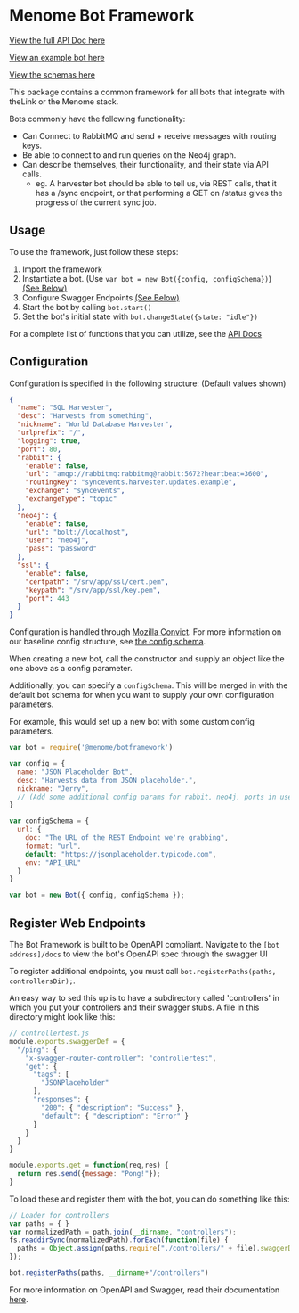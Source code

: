 # Menome Bot Framework

[View the full API Doc here](./API.md)

[View an example bot here](https://github.com/menome/harvesterTemplate)

[View the schemas here](./helpers/schema.js)

This package contains a common framework for all bots that integrate with theLink or the Menome stack.

Bots commonly have the following functionality:
* Can Connect to RabbitMQ and send + receive messages with routing keys.
* Be able to connect to and run queries on the Neo4j graph.
* Can describe themselves, their functionality, and their state via API calls.
  * eg. A harvester bot should be able to tell us, via REST calls, that it has a /sync endpoint, or that performing a GET on /status gives the progress of the current sync job.

## Usage
To use the framework, just follow these steps:

1. Import the framework
2. Instantiate a bot. (Use `var bot = new Bot({config, configSchema})`) [(See Below)](#configuration)
3. Configure Swagger Endpoints [(See Below)](#register-web-endpoints)
4. Start the bot by calling `bot.start()`
5. Set the bot's initial state with `bot.changeState({state: "idle"})`

For a complete list of functions that you can utilize, see the [API Docs](./API.md)

## Configuration

Configuration is specified in the following structure: (Default values shown)
```json
{
  "name": "SQL Harvester",
  "desc": "Harvests from something",
  "nickname": "World Database Harvester",
  "urlprefix": "/",
  "logging": true,
  "port": 80,
  "rabbit": {
    "enable": false,
    "url": "amqp://rabbitmq:rabbitmq@rabbit:5672?heartbeat=3600",
    "routingKey": "syncevents.harvester.updates.example",
    "exchange": "syncevents",
    "exchangeType": "topic"
  },
  "neo4j": {
    "enable": false,
    "url": "bolt://localhost",
    "user": "neo4j",
    "pass": "password"
  },
  "ssl": {
    "enable": false,
    "certpath": "/srv/app/ssl/cert.pem",
    "keypath": "/srv/app/ssl/key.pem",
    "port": 443
  }
}
```

Configuration is handled through [Mozilla Convict](https://github.com/mozilla/node-convict). For more information on our baseline config structure, see [the config schema](./bot/config.js).

When creating a new bot, call the constructor and supply an object like the one above as a config parameter. 

Additionally, you can specify a `configSchema`. This will be merged in with the default bot schema for when you want to supply your own configuration parameters.

For example, this would set up a new bot with some custom config parameters.

```javascript
var bot = require('@menome/botframework')

var config = {
  name: "JSON Placeholder Bot",
  desc: "Harvests data from JSON placeholder.",
  nickname: "Jerry",
  // (Add some additional config params for rabbit, neo4j, ports in use, etc)
}

var configSchema = {
  url: {
    doc: "The URL of the REST Endpoint we're grabbing",
    format: "url",
    default: "https://jsonplaceholder.typicode.com",
    env: "API_URL"
  }
}

var bot = new Bot({ config, configSchema });
```

## Register Web Endpoints

The Bot Framework is built to be OpenAPI compliant. Navigate to the `[bot address]/docs` to view the bot's OpenAPI spec through the swagger UI

To register additional endpoints, you must call `bot.registerPaths(paths, controllersDir);`.

An easy way to sed this up is to have a subdirectory called 'controllers' in which you put your controllers and their swagger stubs. A file in this directory might look like this:

```javascript
// controllertest.js
module.exports.swaggerDef = {
  "/ping": {
    "x-swagger-router-controller": "controllertest",
    "get": {
      "tags": [
        "JSONPlaceholder"
      ],
      "responses": {
        "200": { "description": "Success" },
        "default": { "description": "Error" }
      }
    }
  }
}

module.exports.get = function(req,res) {
  return res.send({message: "Pong!"});
}
```

To load these and register them with the bot, you can do something like this:

```javascript
// Loader for controllers
var paths = { }
var normalizedPath = path.join(__dirname, "controllers");
fs.readdirSync(normalizedPath).forEach(function(file) {
  paths = Object.assign(paths,require("./controllers/" + file).swaggerDef);
});

bot.registerPaths(paths, __dirname+"/controllers")
```

For more information on OpenAPI and Swagger, read their documentation [here](https://swagger.io/specification/).